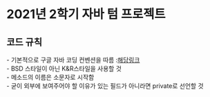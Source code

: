 <h1> 2021년 2학기 자바 텀 프로젝트</h1>

<h2> 코드 규칙</h2>
- 기본적으로 구글 자바 코딩 컨벤션을 따름 :<a href="https://google.github.io/styleguide/javaguide.html#s3.4.1-one-top-level-class">해당링크</a> <br>
- BSD 스타일이 아닌 K&R스타일을 사용할 것 <br>
- 메소드의 이름은 소문자로 시작함<br>
- 굳이 외부에 보여주어야 할 이유가 있는 필드가 아니라면 private로 선언할 것<br>
